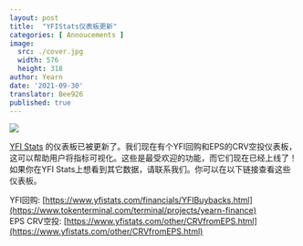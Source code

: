 ```yaml
---
layout: post
title:  "YFIStats仪表板更新"
categories: [ Annoucements ]
image:
  src: ./cover.jpg
  width: 576
  height: 318
author: Yearn
date: '2021-09-30'
translator: Bee926
published: true
---
```


![](/_posts/_announcements/updated-YFIstats-dashboards/1.jpg)

[YFI Stats](https://www.yfistats.com/) 的仪表板已被更新了。我们现在有个YFI回购和EPS的CRV空投仪表板，这可以帮助用户将指标可视化。这些是最受欢迎的功能，而它们现在已经上线了！如果你在YFI Stats上想看到其它数据，请联系我们。你可以在以下链接查看这些仪表板。

YFI回购: [https://www.yfistats.com/financials/YFIBuybacks.html](https://www.tokenterminal.com/terminal/projects/yearn-finance) <br>
EPS CRV空投: [https://www.yfistats.com/other/CRVfromEPS.html](https://www.yfistats.com/other/CRVfromEPS.html)
